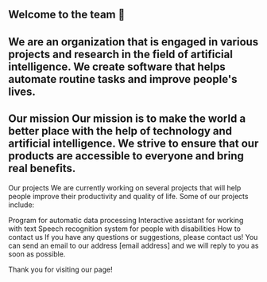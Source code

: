 ## Welcome to the team 🙌

We are an organization that is engaged in various projects and research in the field of artificial intelligence. We create software that helps automate routine tasks and improve people's lives.
------------------------------------------------------------------------------------------------------------------------------
Our mission
Our mission is to make the world a better place with the help of technology and artificial intelligence. We strive to ensure that our products are accessible to everyone and bring real benefits.
-----------------------------------------------------------------------------------------------------------------------------
Our projects
We are currently working on several projects that will help people improve their productivity and quality of life. Some of our projects include:

Program for automatic data processing
Interactive assistant for working with text
Speech recognition system for people with disabilities
How to contact us
If you have any questions or suggestions, please contact us! You can send an email to our address [email address] and we will reply to you as soon as possible.


Thank you for visiting our page!
